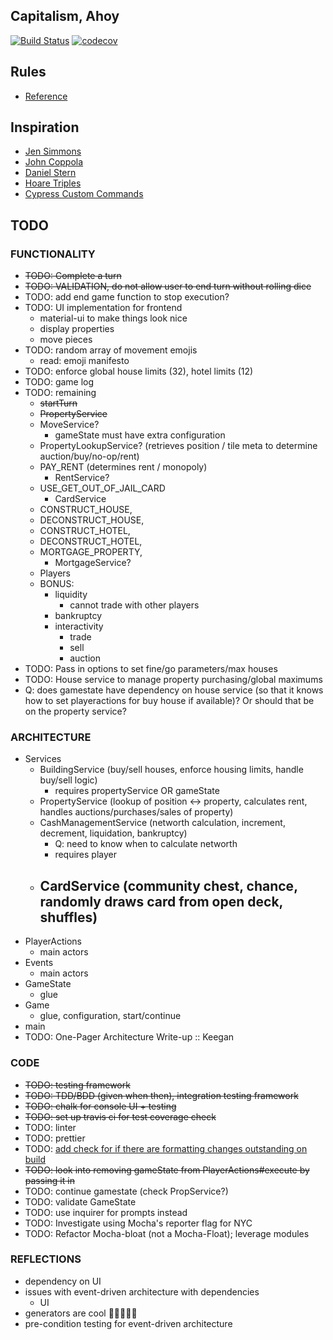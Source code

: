 ## Capitalism, Ahoy

[![Build Status](https://travis-ci.com/eginwong/capitalism-ahoy.svg?branch=master)](https://travis-ci.com/eginwong/capitalism-ahoy)
[![codecov](https://codecov.io/gh/eginwong/capitalism-ahoy/branch/master/graph/badge.svg)](https://codecov.io/gh/eginwong/capitalism-ahoy)

## Rules
- [Reference](https://www.hasbro.com/common/instruct/00009.pdf)

## Inspiration
- [Jen Simmons](https://codepen.io/jensimmons/pen/qRGRjO)
- [John Coppola](https://codepen.io/johnnycopes/pen/yzQyMp)
- [Daniel Stern](https://github.com/danielstern/science/blob/master/monopoly.json)
- [Hoare Triples](https://en.wikipedia.org/wiki/Hoare_logic)
- [Cypress Custom Commands](https://docs.cypress.io/api/cypress-api/custom-commands.html#Arguments)

## TODO
### FUNCTIONALITY
- ~~TODO: Complete a turn~~
- ~~TODO: VALIDATION, do not allow user to end turn without rolling dice~~
- TODO: add end game function to stop execution?
- TODO: UI implementation for frontend 
  - material-ui to make things look nice
  - display properties
  - move pieces
- TODO: random array of movement emojis
  - read: emoji manifesto
- TODO: enforce global house limits (32), hotel limits (12)
- TODO: game log
- TODO: remaining
  - ~~startTurn~~
  - ~~PropertyService~~
  - MoveService?
    - gameState must have extra configuration
  - PropertyLookupService? (retrieves position / tile meta to determine auction/buy/no-op/rent)
  - PAY_RENT (determines rent / monopoly)
    - RentService?
  - USE_GET_OUT_OF_JAIL_CARD
    - CardService
  - CONSTRUCT_HOUSE,
  - DECONSTRUCT_HOUSE,
  - CONSTRUCT_HOTEL,
  - DECONSTRUCT_HOTEL,
  - MORTGAGE_PROPERTY,
    - MortgageService?
  - Players
  - BONUS:
    - liquidity
      - cannot trade with other players
    - bankruptcy
    - interactivity
      - trade
      - sell
      - auction
- TODO: Pass in options to set fine/go parameters/max houses
- TODO: House service to manage property purchasing/global maximums
- Q: does gamestate have dependency on house service (so that it knows how to set playeractions for buy house if available)? Or should that be on the property service?

### ARCHITECTURE
- Services
  - BuildingService (buy/sell houses, enforce housing limits, handle buy/sell logic)
    - requires propertyService OR gameState
  - PropertyService (lookup of position <-> property, calculates rent, handles auctions/purchases/sales of property)
  - CashManagementService (networth calculation, increment, decrement, liquidation, bankruptcy)
    - Q: need to know when to calculate networth
    - requires player
  - CardService (community chest, chance, randomly draws card from open deck, shuffles)
    - 
- PlayerActions
  - main actors
- Events
  - main actors
- GameState
  - glue
- Game
  - glue, configuration, start/continue
- main
- TODO: One-Pager Architecture Write-up :: Keegan


### CODE
- ~~TODO: testing framework~~
- ~~TODO: TDD/BDD (given when then), integration testing framework~~
- ~~TODO: chalk for console UI + testing~~
- ~~TODO: set up travis ci for test coverage check~~
- TODO: linter
- TODO: prettier
- TODO: [add check for if there are formatting changes outstanding on build](https://github.com/yyx990803/yorkie)
- ~~TODO: look into removing gameState from PlayerActions#execute by passing it in~~
- TODO: continue gamestate (check PropService?)
- TODO: validate GameState
- TODO: use inquirer for prompts instead
- TODO: Investigate using Mocha's reporter flag for NYC
- TODO: Refactor Mocha-bloat (not a Mocha-Float); leverage modules

### REFLECTIONS
- dependency on UI 
- issues with event-driven architecture with dependencies
  - UI
- generators are cool 🧐🧐🧐🧐🧐
- pre-condition testing for event-driven architecture
